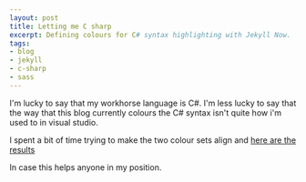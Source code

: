 ```yaml
---
layout: post
title: Letting me C sharp
excerpt: Defining colours for C# syntax highlighting with Jekyll Now.
tags: 
- blog
- jekyll
- c-sharp
- sass
---
```


I'm lucky to say that my workhorse language is C#. 
I'm less lucky to say that the way that this blog currently colours the C# syntax isn't quite how i'm used to in visual studio.

I spent a bit of time trying to make the two colour sets align and [here are the results](https://github.com/CBurbidge/CBurbidge.github.io/blob/master/_sass/_highlights_csharp.scss)

In case this helps anyone in my position.

